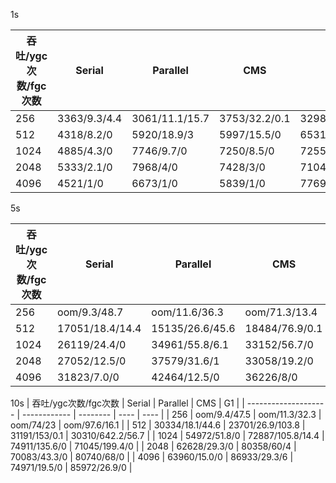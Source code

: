 1s

| 吞吐/ygc次数/fgc次数 | Serial       | Parallel       | CMS           | G1             |
| -------------------- | ------------ | -------------- | ------------- | -------------- |
| 256                  | 3363/9.3/4.4 | 3061/11.1/15.7 | 3753/32.2/0.1 | 3298/90.2/14.9 |
| 512                  | 4318/8.2/0   | 5920/18.9/3    | 5997/15.5/0   | 6531/35.1/0    |
| 1024                 | 4885/4.3/0   | 7746/9.7/0     | 7250/8.5/0    | 7255/12.9/0    |
| 2048                 | 5333/2.1/0   | 7968/4/0       | 7428/3/0      | 7104/8.5/0     |
| 4096                 | 4521/1/0     | 6673/1/0       | 5839/1/0      | 7769/9.8/0     |

5s

| 吞吐/ygc次数/fgc次数 | Serial       | Parallel | CMS  | G1   |
| -------------------- | ------------ | -------- | ---- | ---- |
| 256                  | oom/9.3/48.7 | oom/11.6/36.3 | oom/71.3/13.4 | oom/87.4/13.7 |
| 512                  | 17051/18.4/14.4 | 15135/26.6/45.6 | 18484/76.9/0.1 | 19150/296.9/18.6 |
| 1024                 | 26119/24.4/0 | 34961/55.8/6.1 | 33152/56.7/0 | 35796/93.1/0 |
| 2048                 | 27052/12.5/0 | 37579/31.6/1 | 33058/19.2/0 | 37484/33.2/0 |
| 4096                 | 31823/7.0/0 | 42464/12.5/0 | 36226/8/0 | 37260/17.9/0 |

10s
| 吞吐/ygc次数/fgc次数 | Serial       | Parallel | CMS  | G1   |
| -------------------- | ------------ | -------- | ---- | ---- |
| 256                  | oom/9.4/47.5 | oom/11.3/32.3 | oom/74/23 | oom/97.6/16.1 |
| 512                  | 30334/18.1/44.6 | 23701/26.9/103.8 | 31191/153/0.1 | 30310/642.2/56.7 |
| 1024                 | 54972/51.8/0 | 72887/105.8/14.4 | 74911/135.6/0 | 71045/199.4/0 |
| 2048                 | 62628/29.3/0 | 80358/60/4 | 70083/43.3/0 | 80740/68/0 |
| 4096                 | 63960/15.0/0 | 86933/29.3/6 | 74971/19.5/0 | 85972/26.9/0 |